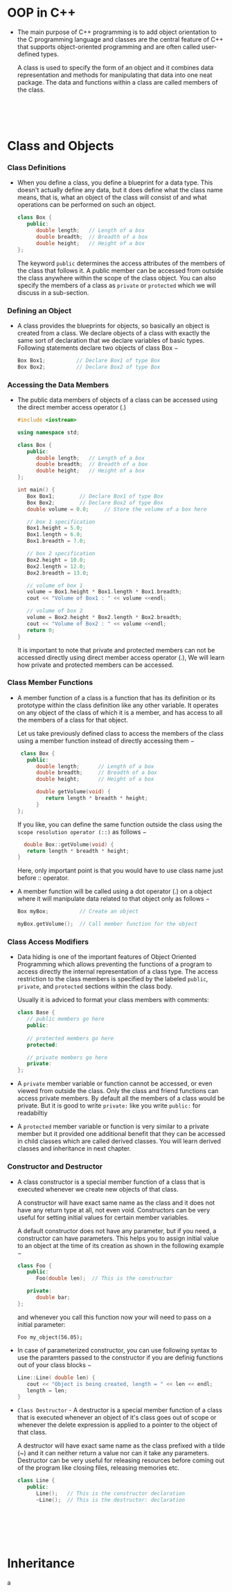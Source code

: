 # OOP in C++

- The main purpose of C++ programming is to add object orientation to the C programming language and classes are the central feature of C++ that supports object-oriented programming and are often called user-defined types.
 
  A class is used to specify the form of an object and it combines data representation and methods for manipulating that data into one neat package. The data and functions within a class are called members of the class.

<br>
<br>
<br>

# Class and Objects

### Class Definitions

- When you define a class, you define a blueprint for a data type. This doesn't actually define any data, but it does define what the class name means, that is, what an object of the class will consist of and what operations can be performed on such an object.
  ```cpp
  class Box {
     public:
        double length;   // Length of a box
        double breadth;  // Breadth of a box
        double height;   // Height of a box
  };
  ```
  The keyword `public` determines the access attributes of the members of the class that follows it. A public member can be accessed from outside the class anywhere within the scope of the class object. You can also specify the members of a class as `private` or `protected` which we will discuss in a sub-section.
  
### Defining an Object

- A class provides the blueprints for objects, so basically an object is created from a class. We declare objects of a class with exactly the same sort of declaration that we declare variables of basic types. Following statements declare two objects of class Box −
  ```cpp
  Box Box1;          // Declare Box1 of type Box
  Box Box2;          // Declare Box2 of type Box
  ```
  
### Accessing the Data Members

- The public data members of objects of a class can be accessed using the direct member access operator (.)
  ```cpp
  #include <iostream>

  using namespace std;

  class Box {
     public:
        double length;   // Length of a box
        double breadth;  // Breadth of a box
        double height;   // Height of a box
  };
  
  int main() {
     Box Box1;        // Declare Box1 of type Box
     Box Box2;        // Declare Box2 of type Box
     double volume = 0.0;     // Store the volume of a box here

     // box 1 specification
     Box1.height = 5.0; 
     Box1.length = 6.0; 
     Box1.breadth = 7.0;

     // box 2 specification
     Box2.height = 10.0;
     Box2.length = 12.0;
     Box2.breadth = 13.0;

     // volume of box 1
     volume = Box1.height * Box1.length * Box1.breadth;
     cout << "Volume of Box1 : " << volume <<endl;

     // volume of box 2
     volume = Box2.height * Box2.length * Box2.breadth;
     cout << "Volume of Box2 : " << volume <<endl;
     return 0;
  }
  ```
  It is important to note that private and protected members can not be accessed directly using direct member access operator (.), We will learn how private and protected members can be accessed.
  
### Class Member Functions

- A member function of a class is a function that has its definition or its prototype within the class definition like any other variable. It operates on any object of the class of which it is a member, and has access to all the members of a class for that object.

  Let us take previously defined class to access the members of the class using a member function instead of directly accessing them −
  ```cpp
   class Box {
     public:
        double length;      // Length of a box
        double breadth;     // Breadth of a box
        double height;      // Height of a box

        double getVolume(void) {
           return length * breadth * height;
        }
  };
  ```
  If you like, you can define the same function outside the class using the `scope resolution operator (::)` as follows −
  ```cpp
    double Box::getVolume(void) {
     return length * breadth * height;
  }
  ```
  Here, only important point is that you would have to use class name just before :: operator.
  
- A member function will be called using a dot operator (.) on a object where it will manipulate data related to that object only as follows −
  ```cpp
  Box myBox;          // Create an object

  myBox.getVolume();  // Call member function for the object
  ```

### Class Access Modifiers

- Data hiding is one of the important features of Object Oriented Programming which allows preventing the functions of a program to access directly the internal representation of a class type. The access restriction to the class members is specified by the labeled `public`, `private`, and `protected` sections within the class body.
  
  Usually it is adviced to format your class members with comments:
  ```cpp
  class Base {   
     // public members go here
     public:
     
     // protected members go here
     protected:

     // private members go here
     private:
  };
  ```
  
- A `private` member variable or function cannot be accessed, or even viewed from outside the class. Only the class and friend functions can access private members. By default all the members of a class would be private. But it is good to write `private:` like you write `public:` for readabiltiy

- A `protected` member variable or function is very similar to a private member but it provided one additional benefit that they can be accessed in child classes which are called derived classes. You will learn derived classes and inheritance in next chapter.
  
  
### Constructor and Destructor

- A class constructor is a special member function of a class that is executed whenever we create new objects of that class.

  A constructor will have exact same name as the class and it does not have any return type at all, not even void. Constructors can be very useful for setting initial values for certain member variables.
  
  A default constructor does not have any parameter, but if you need, a constructor can have parameters. This helps you to assign initial value to an object at the time of its creation as shown in the following example −
  ```cpp
  class Foo {
     public:
        Foo(double len);  // This is the constructor

     private:
        double bar;
  };
  ```
  and whenever you call this function now your will need to pass on a initial parameter:
  ```
  Foo my_object(56.05);
  ```
  
- In case of parameterized constructor, you can use following syntax to use the paramters passed to the constructor if you are definig functions out of your class blocks −
  ```cpp
  Line::Line( double len) {
     cout << "Object is being created, length = " << len << endl;
     length = len;
  }
  ```
  
- `Class Destructor` - A destructor is a special member function of a class that is executed whenever an object of it's class goes out of scope or whenever the delete expression is applied to a pointer to the object of that class.
  
  A destructor will have exact same name as the class prefixed with a tilde (~) and it can neither return a value nor can it take any parameters. Destructor can be very useful for releasing resources before coming out of the program like closing files, releasing memories etc.
  ```cpp
  class Line {
     public:
        Line();   // This is the constructor declaration
        ~Line();  // This is the destructor: declaration
    ```

<br>
<br>
<br>
<br>

# Inheritance 

a
